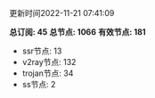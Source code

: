 更新时间2022-11-21 07:41:09

**总订阅: 45**
**总节点: 1066**
**有效节点: 181**
- ssr节点: 13
- v2ray节点: 132
- trojan节点: 34
- ss节点: 2
